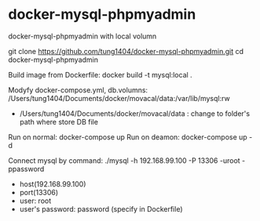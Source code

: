 # docker-mysql-phpmyadmin
docker-mysql-phpmyadmin with local volumn

git clone https://github.com/tung1404/docker-mysql-phpmyadmin.git 
cd docker-mysql-phpmyadmin

Build image from Dockerfile: 
docker build -t mysql:local .

Modyfy docker-compose.yml, 
db.volumns: 
/Users/tung1404/Documents/docker/movacal/data:/var/lib/mysql:rw
- /Users/tung1404/Documents/docker/movacal/data : change to folder's path where store DB file

Run on normal: docker-compose up
Run on deamon: docker-compose up -d 

Connect mysql by command: ./mysql -h 192.168.99.100 -P 13306 -uroot -ppassword
- host(192.168.99.100) 
- port(13306)
- user: root
- user's password: password (specify in Dockerfile)
